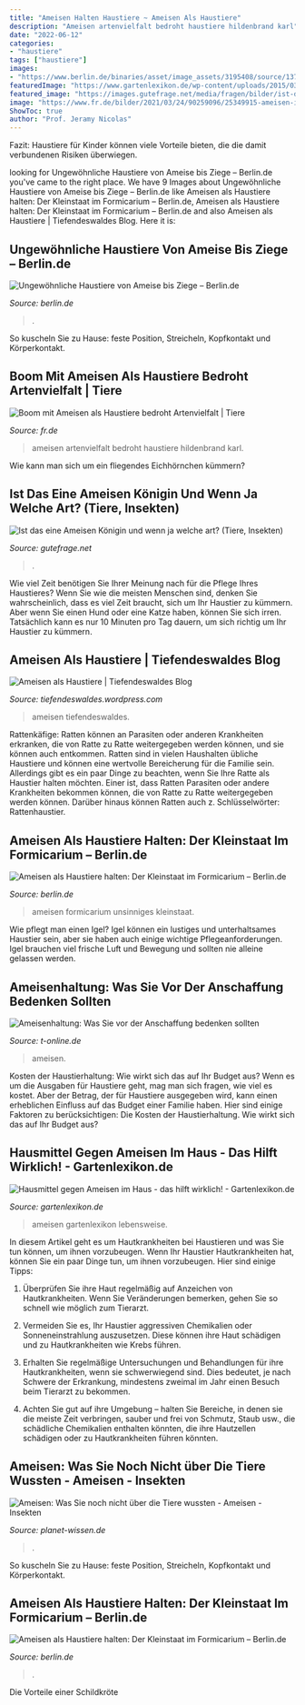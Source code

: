 ```yaml
---
title: "Ameisen Halten Haustiere ~ Ameisen Als Haustiere"
description: "Ameisen artenvielfalt bedroht haustiere hildenbrand karl"
date: "2022-06-12"
categories:
- "haustiere"
tags: ["haustiere"]
images:
- "https://www.berlin.de/binaries/asset/image_assets/3195408/source/1379578859/624x468/"
featuredImage: "https://www.gartenlexikon.de/wp-content/uploads/2015/03/images_2017_tiere_ameisen-9225.JPG"
featured_image: "https://images.gutefrage.net/media/fragen/bilder/ist-das-eine-ameisen-koenigin-und-wenn-ja-welche-art/1_original.jpg?v=1528877672000"
image: "https://www.fr.de/bilder/2021/03/24/90259096/25349915-ameisen-im-tierhandel-v6b.jpg"
ShowToc: true
author: "Prof. Jeramy Nicolas"
---
```



Fazit: Haustiere für Kinder können viele Vorteile bieten, die die damit verbundenen Risiken überwiegen.

	

		
looking for Ungewöhnliche Haustiere von Ameise bis Ziege – Berlin.de you've came to the right place. We have 9 Images about Ungewöhnliche Haustiere von Ameise bis Ziege – Berlin.de like Ameisen als Haustiere halten: Der Kleinstaat im Formicarium – Berlin.de, Ameisen als Haustiere halten: Der Kleinstaat im Formicarium – Berlin.de and also Ameisen als Haustiere | Tiefendeswaldes Blog. Here it is:
		
    
## Ungewöhnliche Haustiere Von Ameise Bis Ziege – Berlin.de

<img loading=lazy src="https://www.berlin.de/binaries/asset/image_assets/3195408/source/1379578859/624x468/" onerror="this.onerror=null;this.src='https://tse4.mm.bing.net/th?id=OIP.BP-8cFYoB_sLVYh0584beQHaFj&amp;pid=15.1';" alt="Ungewöhnliche Haustiere von Ameise bis Ziege – Berlin.de">

_Source: berlin.de_

>. 

	

So kuscheln Sie zu Hause: feste Position, Streicheln, Kopfkontakt und Körperkontakt.

    
## Boom Mit Ameisen Als Haustiere Bedroht Artenvielfalt | Tiere

<img loading=lazy src="https://www.fr.de/bilder/2021/03/24/90259096/25349915-ameisen-im-tierhandel-v6b.jpg" onerror="this.onerror=null;this.src='https://tse2.mm.bing.net/th?id=OIP.bUtyFUUflhU8n7qcdx_IbwHaEK&amp;pid=15.1';" alt="Boom mit Ameisen als Haustiere bedroht Artenvielfalt | Tiere">

_Source: fr.de_

>ameisen artenvielfalt bedroht haustiere hildenbrand karl. 

	

Wie kann man sich um ein fliegendes Eichhörnchen kümmern?

    
## Ist Das Eine Ameisen Königin Und Wenn Ja Welche Art? (Tiere, Insekten)

<img loading=lazy src="https://images.gutefrage.net/media/fragen/bilder/ist-das-eine-ameisen-koenigin-und-wenn-ja-welche-art/1_original.jpg?v=1528877672000" onerror="this.onerror=null;this.src='https://tse2.mm.bing.net/th?id=OIP.-tscUzH8IX-B9qASODjCIwHaJ4&amp;pid=15.1';" alt="Ist das eine Ameisen Königin und wenn ja welche art? (Tiere, Insekten)">

_Source: gutefrage.net_

>. 

	

Wie viel Zeit benötigen Sie Ihrer Meinung nach für die Pflege Ihres Haustieres?
Wenn Sie wie die meisten Menschen sind, denken Sie wahrscheinlich, dass es viel Zeit braucht, sich um Ihr Haustier zu kümmern. Aber wenn Sie einen Hund oder eine Katze haben, können Sie sich irren. Tatsächlich kann es nur 10 Minuten pro Tag dauern, um sich richtig um Ihr Haustier zu kümmern.

    
## Ameisen Als Haustiere | Tiefendeswaldes Blog

<img loading=lazy src="https://tiefendeswaldes.files.wordpress.com/2016/05/ameise_eitransp01.jpg?w=1012" onerror="this.onerror=null;this.src='https://tse1.mm.bing.net/th?id=OIP.3wLiow7uptBZFmQMiMDwMQHaEK&amp;pid=15.1';" alt="Ameisen als Haustiere | Tiefendeswaldes Blog">

_Source: tiefendeswaldes.wordpress.com_

>ameisen tiefendeswaldes. 

	

Rattenkäfige: Ratten können an Parasiten oder anderen Krankheiten erkranken, die von Ratte zu Ratte weitergegeben werden können, und sie können auch entkommen.
Ratten sind in vielen Haushalten übliche Haustiere und können eine wertvolle Bereicherung für die Familie sein. Allerdings gibt es ein paar Dinge zu beachten, wenn Sie Ihre Ratte als Haustier halten möchten. Einer ist, dass Ratten Parasiten oder andere Krankheiten bekommen können, die von Ratte zu Ratte weitergegeben werden können. Darüber hinaus können Ratten auch z. Schlüsselwörter: Rattenhaustier.

    
## Ameisen Als Haustiere Halten: Der Kleinstaat Im Formicarium – Berlin.de

<img loading=lazy src="https://www.berlin.de/binaries/asset/image_assets/2840360/source/1354542043/624x468/" onerror="this.onerror=null;this.src='https://tse3.mm.bing.net/th?id=OIP.MM-hhXSZ3wLOWCF5GJ6vEAHaFi&amp;pid=15.1';" alt="Ameisen als Haustiere halten: Der Kleinstaat im Formicarium – Berlin.de">

_Source: berlin.de_

>ameisen formicarium unsinniges kleinstaat. 

	

Wie pflegt man einen Igel?
Igel können ein lustiges und unterhaltsames Haustier sein, aber sie haben auch einige wichtige Pflegeanforderungen. Igel brauchen viel frische Luft und Bewegung und sollten nie alleine gelassen werden.

    
## Ameisenhaltung: Was Sie Vor Der Anschaffung Bedenken Sollten

<img loading=lazy src="https://bilder.t-online.de/b/70/09/70/32/id_70097032/tid_da/ameisen-leben-in-arbeitsteiligen-staaten-die-mehrere-millionen-tiere-umfassen-koennen-in-kleineren-gruppen-koennen-sie-die-insekten-auch-zuhause-halten-.jpg" onerror="this.onerror=null;this.src='https://tse2.mm.bing.net/th?id=OIP.KGN2D_FTjPC7ekOBdGjlowHaEK&amp;pid=15.1';" alt="Ameisenhaltung: Was Sie vor der Anschaffung bedenken sollten">

_Source: t-online.de_

>ameisen. 

	

Kosten der Haustierhaltung: Wie wirkt sich das auf Ihr Budget aus?
Wenn es um die Ausgaben für Haustiere geht, mag man sich fragen, wie viel es kostet. Aber der Betrag, der für Haustiere ausgegeben wird, kann einen erheblichen Einfluss auf das Budget einer Familie haben. Hier sind einige Faktoren zu berücksichtigen:
Die Kosten der Haustierhaltung. Wie wirkt sich das auf Ihr Budget aus?

    
## Hausmittel Gegen Ameisen Im Haus - Das Hilft Wirklich! - Gartenlexikon.de

<img loading=lazy src="https://www.gartenlexikon.de/wp-content/uploads/2015/03/images_2017_tiere_ameisen-9225.JPG" onerror="this.onerror=null;this.src='https://tse4.mm.bing.net/th?id=OIP.q-LDMi4YdqGBbkWoQeHVigAAAA&amp;pid=15.1';" alt="Hausmittel gegen Ameisen im Haus - das hilft wirklich! - Gartenlexikon.de">

_Source: gartenlexikon.de_

>ameisen gartenlexikon lebensweise. 

	

In diesem Artikel geht es um Hautkrankheiten bei Haustieren und was Sie tun können, um ihnen vorzubeugen.
Wenn Ihr Haustier Hautkrankheiten hat, können Sie ein paar Dinge tun, um ihnen vorzubeugen. Hier sind einige Tipps:
1. Überprüfen Sie ihre Haut regelmäßig auf Anzeichen von Hautkrankheiten. Wenn Sie Veränderungen bemerken, gehen Sie so schnell wie möglich zum Tierarzt.

2. Vermeiden Sie es, Ihr Haustier aggressiven Chemikalien oder Sonneneinstrahlung auszusetzen. Diese können ihre Haut schädigen und zu Hautkrankheiten wie Krebs führen.

3. Erhalten Sie regelmäßige Untersuchungen und Behandlungen für ihre Hautkrankheiten, wenn sie schwerwiegend sind. Dies bedeutet, je nach Schwere der Erkrankung, mindestens zweimal im Jahr einen Besuch beim Tierarzt zu bekommen.

4. Achten Sie gut auf ihre Umgebung – halten Sie Bereiche, in denen sie die meiste Zeit verbringen, sauber und frei von Schmutz, Staub usw., die schädliche Chemikalien enthalten könnten, die ihre Hautzellen schädigen oder zu Hautkrankheiten führen könnten.

    
## Ameisen: Was Sie Noch Nicht über Die Tiere Wussten - Ameisen - Insekten

<img loading=lazy src="http://www.planet-wissen.de/natur/insekten_und_spinnentiere/ameisen/ameisen-br-bilder-100~_v-gseagaleriexl.jpg" onerror="this.onerror=null;this.src='https://tse2.mm.bing.net/th?id=OIP.gWsUmOZFDL-h9luIyglvfwHaEK&amp;pid=15.1';" alt="Ameisen: Was Sie noch nicht über die Tiere wussten - Ameisen - Insekten">

_Source: planet-wissen.de_

>. 

	

So kuscheln Sie zu Hause: feste Position, Streicheln, Kopfkontakt und Körperkontakt.

    
## Ameisen Als Haustiere Halten: Der Kleinstaat Im Formicarium – Berlin.de

<img loading=lazy src="https://www.berlin.de/binaries/asset/image_assets/2840360/ratio_4_3/1354542043/800x600/" onerror="this.onerror=null;this.src='https://tse3.mm.bing.net/th?id=OIP.2EHxYmFe_L1xrTSOV0UNlQHaFj&amp;pid=15.1';" alt="Ameisen als Haustiere halten: Der Kleinstaat im Formicarium – Berlin.de">

_Source: berlin.de_

>. 

	

Die Vorteile einer Schildkröte

